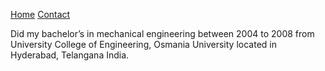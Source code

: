 [Home](/index.md)       [Contact](/assets/about/contact-me.md)  

Did my bachelor’s in mechanical engineering between 2004 to 2008 from University College of Engineering, Osmania University located in Hyderabad, Telangana India.